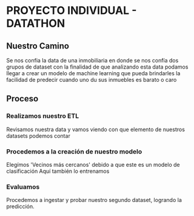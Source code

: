 

# PROYECTO INDIVIDUAL - DATATHON

## Nuestro Camino

Se nos confia la data de una inmobiliaria en donde se nos confía dos grupos de dataset con la finalidad de que analizando esta data podamos llegar a crear un modelo de machine learning que pueda brindarles la facilidad de predecir cuando uno du sus inmuebles es barato o caro

## Proceso

### Realizamos nuestro ETL
Revisamos nuestra data y vamos viendo con que elemento de nuestros datasets podemos contar

### Procedemos a la creación de nuestro modelo
Elegímos 'Vecinos más cercanos' debido a que este es un modelo de clasificación
Aquí también lo entrenamos

### Evaluamos
Procedemos a ingestar y probar nuestro segundo dataset, logrando la predicción.
